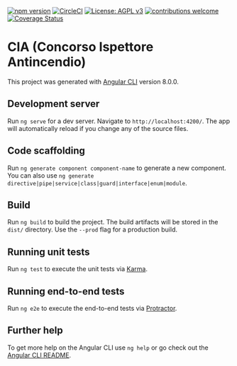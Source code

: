 
[![npm version](https://img.shields.io/badge/%40angular%2Fcore-8.0.0-%23dd0031.svg)](https://www.npmjs.com/package/@angular/core/v/8.0.0)
[![CircleCI](https://circleci.com/gh/RabbitHols/tdd/tree/master.svg?style=shield)](https://circleci.com/gh/RabbitHols/tdd/tree/master)
[![License: AGPL v3](https://img.shields.io/badge/License-AGPL%20v3-blue.svg)](https://www.gnu.org/licenses/agpl-3.0)
[![contributions welcome](https://img.shields.io/badge/contributions-welcome-brightgreen.svg?style=flat)](https://github.com/rabbithols/cia/issues)
[![Coverage Status](https://coveralls.io/repos/github/RabbitHols/CIA/badge.svg?branch=master)](https://coveralls.io/github/RabbitHols/CIA?branch=master)



# CIA (Concorso Ispettore Antincendio)

This project was generated with [Angular CLI](https://github.com/angular/angular-cli) version 8.0.0.

## Development server

Run `ng serve` for a dev server. Navigate to `http://localhost:4200/`. The app will automatically reload if you change any of the source files.

## Code scaffolding

Run `ng generate component component-name` to generate a new component. You can also use `ng generate directive|pipe|service|class|guard|interface|enum|module`.

## Build

Run `ng build` to build the project. The build artifacts will be stored in the `dist/` directory. Use the `--prod` flag for a production build.

## Running unit tests

Run `ng test` to execute the unit tests via [Karma](https://karma-runner.github.io).

## Running end-to-end tests

Run `ng e2e` to execute the end-to-end tests via [Protractor](http://www.protractortest.org/).

## Further help

To get more help on the Angular CLI use `ng help` or go check out the [Angular CLI README](https://github.com/angular/angular-cli/blob/master/README.md).
